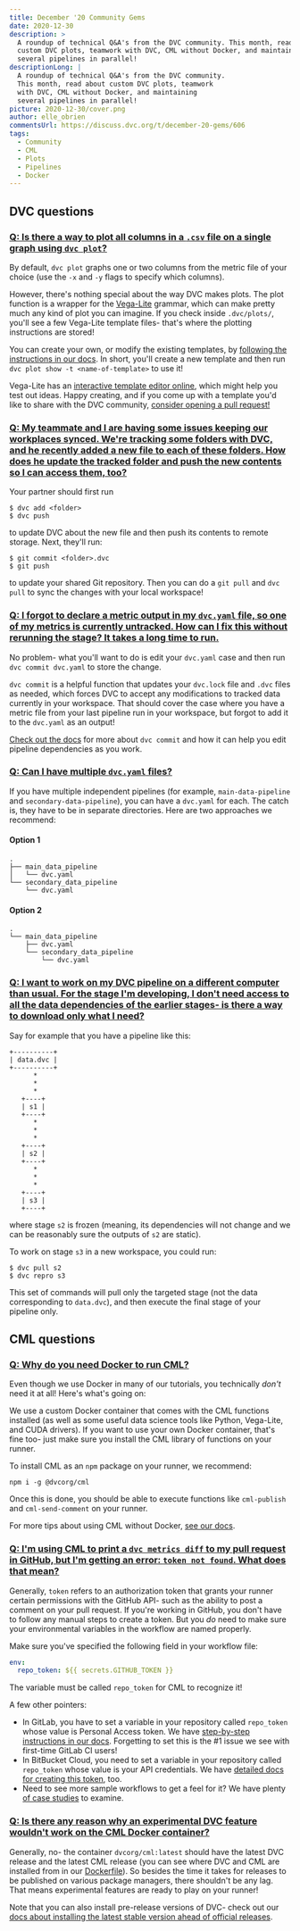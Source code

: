 ```yaml
---
title: December '20 Community Gems
date: 2020-12-30
description: >
  A roundup of technical Q&A's from the DVC community. This month, read about
  custom DVC plots, teamwork with DVC, CML without Docker, and maintaining
  several pipelines in parallel!
descriptionLong: |
  A roundup of technical Q&A's from the DVC community.
  This month, read about custom DVC plots, teamwork
  with DVC, CML without Docker, and maintaining
  several pipelines in parallel!
picture: 2020-12-30/cover.png
author: elle_obrien
commentsUrl: https://discuss.dvc.org/t/december-20-gems/606
tags:
  - Community
  - CML
  - Plots
  - Pipelines
  - Docker
---
```


## DVC questions

### [Q: Is there a way to plot all columns in a `.csv` file on a single graph using `dvc plot`?](https://discord.com/channels/485586884165107732/563406153334128681/768689062314770442)

By default, `dvc plot` graphs one or two columns from the metric file of your
choice (use the `-x` and `-y` flags to specify which columns).

However, there's nothing special about the way DVC makes plots. The plot
function is a wrapper for the [Vega-Lite](https://vega.github.io/vega-lite-v1/)
grammar, which can make pretty much any kind of plot you can imagine. If you
check inside `.dvc/plots/`, you'll see a few Vega-Lite template files- that's
where the plotting instructions are stored!

You can create your own, or modify the existing templates, by
[following the instructions in our docs](https://dvc.org/doc/command-reference/plots#plot-templates).
In short, you'll create a new template and then run
`dvc plot show -t <name-of-template>` to use it!

Vega-Lite has an
[interactive template editor online](https://vega.github.io/editor/#/), which
might help you test out ideas. Happy creating, and if you come up with a
template you'd like to share with the DVC community,
[consider opening a pull request!](https://github.com/iterative/dvc)

### [Q: My teammate and I are having some issues keeping our workplaces synced. We're tracking some folders with DVC, and he recently added a new file to each of these folders. How does he update the tracked folder and push the new contents so I can access them, too?](https://discord.com/channels/485586884165107732/563406153334128681/785965719367843860)

Your partner should first run

```dvc
$ dvc add <folder>
$ dvc push
```

to update DVC about the new file and then push its contents to remote storage.
Next, they'll run:

```dvc
$ git commit <folder>.dvc
$ git push
```

to update your shared Git repository. Then you can do a `git pull` and
`dvc pull` to sync the changes with your local workspace!

### [Q: I forgot to declare a metric output in my `dvc.yaml` file, so one of my metrics is currently untracked. How can I fix this without rerunning the stage? It takes a long time to run.](https://discord.com/channels/485586884165107732/485596304961962003/781643749050155009)

No problem- what you'll want to do is edit your `dvc.yaml` case and then run
`dvc commit dvc.yaml` to store the change.

`dvc commit` is a helpful function that updates your `dvc.lock` file and `.dvc`
files as needed, which forces DVC to accept any modifications to tracked data
currently in your workspace. That should cover the case where you have a metric
file from your last pipeline run in your workspace, but forgot to add it to the
`dvc.yaml` as an output!

[Check out the docs](https://dvc.org/doc/command-reference/commit#commit) for
more about `dvc commit` and how it can help you edit pipeline dependencies as
you work.

### [Q: Can I have multiple `dvc.yaml` files?](https://discord.com/channels/485586884165107732/485596304961962003/784083794583486496)

If you have multiple independent pipelines (for example, `main-data-pipeline`
and `secondary-data-pipeline`), you can have a `dvc.yaml` for each. The catch
is, they have to be in separate directories. Here are two approaches we
recommend:

#### Option 1

```
.
├── main_data_pipeline
│   └── dvc.yaml
└── secondary_data_pipeline
    └── dvc.yaml
```

#### Option 2

```
.
└── main_data_pipeline
    ├── dvc.yaml
    └── secondary_data_pipeline
        └── dvc.yaml
```

### [Q: I want to work on my DVC pipeline on a different computer than usual. For the stage I'm developing, I don't need access to all the data dependencies of the earlier stages- is there a way to download only what I need?](https://discord.com/channels/485586884165107732/563406153334128681/788068487246512158)

Say for example that you have a pipeline like this:

```
+----------+
| data.dvc |
+----------+
      *
      *
      *
   +----+
   | s1 |
   +----+
      *
      *
      *
   +----+
   | s2 |
   +----+
      *
      *
      *
   +----+
   | s3 |
   +----+
```

where stage `s2` is frozen (meaning, its dependencies will not change and we can
be reasonably sure the outputs of `s2` are static).

To work on stage `s3` in a new workspace, you could run:

```dvc
$ dvc pull s2
$ dvc repro s3
```

This set of commands will pull only the targeted stage (not the data
corresponding to `data.dvc`), and then execute the final stage of your pipeline
only.

## CML questions

### [Q: Why do you need Docker to run CML?](https://www.youtube.com/watch?v=rVq-SCNyxVc&lc=UgzohiMVxO1GKB30bad4AaABAg)

Even though we use Docker in many of our tutorials, you technically _don't_ need
it at all! Here's what's going on:

We use a custom Docker container that comes with the CML functions installed (as
well as some useful data science tools like Python, Vega-Lite, and CUDA
drivers). If you want to use your own Docker container, that's fine too- just
make sure you install the CML library of functions on your runner.

To install CML as an `npm` package on your runner, we recommend:

```dvc
npm i -g @dvcorg/cml
```

Once this is done, you should be able to execute functions like `cml-publish`
and `cml-send-comment` on your runner.

For more tips about using CML without Docker,
[see our docs](https://github.com/iterative/cml#install-cml-as-a-package).

### [Q: I'm using CML to print a `dvc metrics diff` to my pull request in GitHub, but I'm getting an error: `token not found`. What does that mean?](https://discord.com/channels/485586884165107732/728693131557732403/786382971706933258)

Generally, `token` refers to an authorization token that grants your runner
certain permissions with the GitHub API- such as the ability to post a comment
on your pull request. If you're working in GitHub, you don't have to follow any
manual steps to create a token. But you _do_ need to make sure your
environmental variables in the workflow are named properly.

Make sure you've specified the following field in your workflow file:

```yaml
env:
  repo_token: ${{ secrets.GITHUB_TOKEN }}
```

The variable must be called `repo_token` for CML to recognize it!

A few other pointers:

- In GitLab, you have to set a variable in your repository called `repo_token`
  whose value is Personal Access token. We have
  [step-by-step instructions in our docs](https://github.com/iterative/cml/wiki/CML-with-GitLab#variables).
  Forgetting to set this is the #1 issue we see with first-time GitLab CI users!
- In BitBucket Cloud, you need to set a variable in your repository called
  `repo_token` whose value is your API credentials. We have
  [detailed docs for creating this token](https://github.com/iterative/cml/wiki/CML-with-Bitbucket-Cloud#repository-variables),
  too.
- Need to see more sample workflows to get a feel for it? We have plenty
  [of case studies](https://dvc.org/doc/cml#case-studies) to examine.

### [Q: Is there any reason why an experimental DVC feature wouldn't work on the CML Docker container?](https://discord.com/channels/485586884165107732/728693131557732403/788512890394247178)

Generally, no- the container `dvcorg/cml:latest` should have the latest DVC
release and the latest CML release (you can see where DVC and CML are installed
from in our
[Dockerfile](https://github.com/iterative/cml/blob/master/Dockerfile)). So
besides the time it takes for releases to be published on various package
managers, there shouldn't be any lag. That means experimental features are ready
to play on your runner!

Note that you can also install pre-release versions of DVC- check out our
[docs about installing the latest stable version ahead of official releases](https://dvc.org/doc/install/pre-release).
